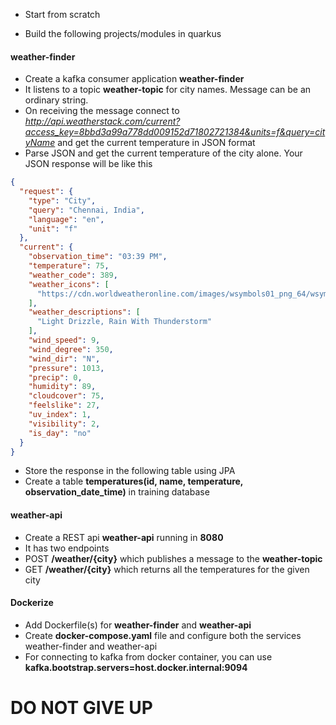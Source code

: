 * Start from scratch

* Build the following projects/modules in quarkus

#### weather-finder

* Create a kafka consumer application **weather-finder**
* It listens to a topic **weather-topic** for city names. Message can be an ordinary string.
* On receiving the message connect to *http://api.weatherstack.com/current?access_key=8bbd3a99a778dd009152d71802721384&units=f&query=cityName* and get the current temperature in JSON format
* Parse JSON and get the current temperature of the city alone. Your JSON response will be like this

``` json
{
  "request": {
    "type": "City",
    "query": "Chennai, India",
    "language": "en",
    "unit": "f"
  },
  "current": {
    "observation_time": "03:39 PM",
    "temperature": 75,
    "weather_code": 389,
    "weather_icons": [
      "https://cdn.worldweatheronline.com/images/wsymbols01_png_64/wsymbol_0040_thunderstorms_night.png"
    ],
    "weather_descriptions": [
      "Light Drizzle, Rain With Thunderstorm"
    ],
    "wind_speed": 9,
    "wind_degree": 350,
    "wind_dir": "N",
    "pressure": 1013,
    "precip": 0,
    "humidity": 89,
    "cloudcover": 75,
    "feelslike": 27,
    "uv_index": 1,
    "visibility": 2,
    "is_day": "no"
  }
}

```

* Store the response in the following table using JPA
* Create a table **temperatures(id, name, temperature, observation_date_time)** in training database


#### weather-api

* Create a REST api __weather-api__ running in __8080__
* It has two endpoints 
* POST __/weather/{city}__ which publishes a message to the **weather-topic**
* GET __/weather/{city}__ which returns all the temperatures for the given city 



#### Dockerize 

* Add Dockerfile(s) for **weather-finder** and **weather-api**
* Create **docker-compose.yaml** file and configure both the services weather-finder and weather-api
* For connecting to kafka from docker container, you can use **kafka.bootstrap.servers=host.docker.internal:9094**


# DO NOT GIVE UP



